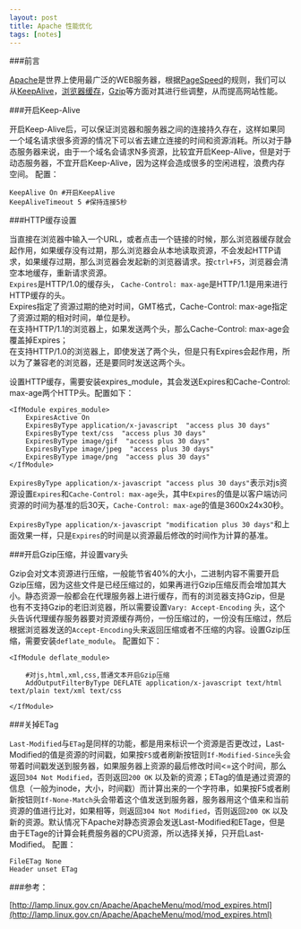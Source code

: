 ```yaml
---
layout: post
title: Apache 性能优化
tags: [notes]
---
```


###前言

[Apache]是世界上使用最广泛的WEB服务器，根据[PageSpeed]的规则，我们可以从[KeepAlive]，[浏览器缓存][http-cache]，[Gzip]等方面对其进行些调整，从而提高网站性能。

###开启Keep-Alive

开启Keep-Alive后，可以保证浏览器和服务器之间的连接持久存在，这样如果同一个域名请求很多资源的情况下可以省去建立连接的时间和资源消耗。所以对于静态服务器来说，由于一个域名会请求N多资源，比较宜开启Keep-Alive，但是对于动态服务器，不宜开启Keep-Alive，因为这样会造成很多的空闲进程，浪费内存空间。 配置：

	KeepAlive On #开启KeepAlive
	KeepAliveTimeout 5 #保持连接5秒


###HTTP缓存设置

当直接在浏览器中输入一个URL，或者点击一个链接的时候，那么浏览器缓存就会起作用，如果缓存没有过期，那么浏览器会从本地读取资源，不会发起HTTP请求，如果缓存过期，那么浏览器会发起新的浏览器请求。按`ctrl+F5`，浏览器会清空本地缓存，重新请求资源。      
`Expires`是HTTP/1.0的缓存头， `Cache-Control: max-age`是HTTP/1.1是用来进行HTTP缓存的头。     
Expires指定了资源过期的绝对时间，GMT格式，Cache-Control: max-age指定了资源过期的相对时间，单位是秒。      
在支持HTTP/1.1的浏览器上，如果发送两个头，那么Cache-Control: max-age会覆盖掉Expires；       
在支持HTTP/1.0的浏览器上，即使发送了两个头，但是只有Expires会起作用，所以为了兼容老的浏览器，还是要同时发送这两个头。       

设置HTTP缓存，需要安装expires_module，其会发送Expires和Cache-Control: max-age两个HTTP头。配置如下：

	<IfModule expires_module>
		ExpiresActive On
		ExpiresByType application/x-javascript  "access plus 30 days"
		ExpiresByType text/css  "access plus 30 days"
		ExpiresByType image/gif  "access plus 30 days"
		ExpiresByType image/jpeg  "access plus 30 days"
		ExpiresByType image/png  "access plus 30 days"
	</IfModule>


`ExpiresByType application/x-javascript "access plus 30 days"`表示对js资源设置`Expires`和`Cache-Control: max-age`头，其中`Expires`的值是以客户端访问资源的时间为基准的后30天，`Cache-Control: max-age`的值是3600x24x30秒。

`ExpiresByType application/x-javascript "modification plus 30 days"`和上面效果一样，只是`Expires`的时间是以资源最后修改的时间作为计算的基准。

###开启Gzip压缩，并设置vary头

Gzip会对文本资源进行压缩，一般能节省40%的大小，二进制内容不需要开启Gzip压缩，因为这些文件是已经压缩过的，如果再进行Gzip压缩反而会增加其大小。静态资源一般都会在代理服务器上进行缓存，而有的浏览器支持Gzip，但是也有不支持Gzip的老旧浏览器，所以需要设置`Vary: Accept-Encoding` 头，这个头告诉代理缓存服务器要对资源缓存两份，一份压缩过的，一份没有压缩过，然后根据浏览器发送的`Accept-Encoding`头来返回压缩或者不压缩的内容。设置Gzip压缩，需要安装`deflate_module`。 配置如下：

	<IfModule deflate_module>
	
		#对js,html,xml,css,普通文本开启Gzip压缩
		AddOutputFilterByType DEFLATE application/x-javascript text/html text/plain text/xml text/css
		
	</IfModule>

###关掉ETag

`Last-Modified`与`ETag`是同样的功能，都是用来标识一个资源是否更改过，Last-Modified的值是资源的时间戳，如果按`F5`或者刷新按钮则`If-Modified-Since`头会带着时间戳发送到服务器，如果服务器上资源的最后修改时间<=这个时间，那么返回`304 Not Modified`，否则返回`200 OK` 以及新的资源；ETag的值是通过资源的信息（一般为inode，大小，时间戳）而计算出来的一个字符串，如果按F5或者刷新按钮则`If-None-Match`头会带着这个值发送到服务器，服务器用这个值来和当前资源的值进行比对，如果相等，则返回`304 Not Modified`，否则返回`200 OK` 以及新的资源。默认情况下Apache对静态资源会发送Last-Modified和ETage，但是由于ETage的计算会耗费服务器的CPU资源，所以选择关掉，只开启Last-Modified。 配置：

	FileETag None
	Header unset ETag

###参考：

[http://lamp.linux.gov.cn/Apache/ApacheMenu/mod/mod_expires.html](http://lamp.linux.gov.cn/Apache/ApacheMenu/mod/mod_expires.html)

[PageSpeed]: https://developers.google.com/speed/docs/best-practices/rules_intro "PageSpeed"
[KeepAlive]: http://en.wikipedia.org/wiki/Keepalive "KeepAlive"
[Apache]: http://httpd.apache.org/ "Apache"
[http-cache]: http://en.wikipedia.org/wiki/HTTP_cache "HTTP cache"
[Gzip]: http://en.wikipedia.org/wiki/Gzip "Gzip"